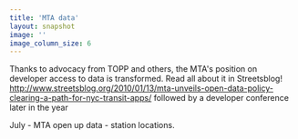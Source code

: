 ```yaml
---
title: 'MTA data'
layout: snapshot
image: ''
image_column_size: 6
---
```


Thanks to advocacy from TOPP and others, the MTA's position on developer access to data is transformed. Read all about it in Streetsblog! http://www.streetsblog.org/2010/01/13/mta-unveils-open-data-policy-clearing-a-path-for-nyc-transit-apps/ followed by a developer conference later in the year

July - MTA open up data - station locations.
